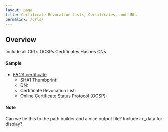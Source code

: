 ```yaml
---
layout: page
title: Certificate Revocation Lists, Certificates, and URLs
permalink: /crls/
---
```


## Overview
Include all CRLs
OCSPs
Certificates
Hashes
CNs


#### Sample

* [_FBCA_ certificate](http://http.fpki.gov/bridge/fbca.crt "Download the FBCA Certificate")
  * SHA1 Thumbprint:
  * DN:
  * Certificate Revocation List:
  * Online Certificate Status Protocol (OCSP):
  
#### Note
Can we tie this to the path builder and a nice output file?
Include in _data for display?
